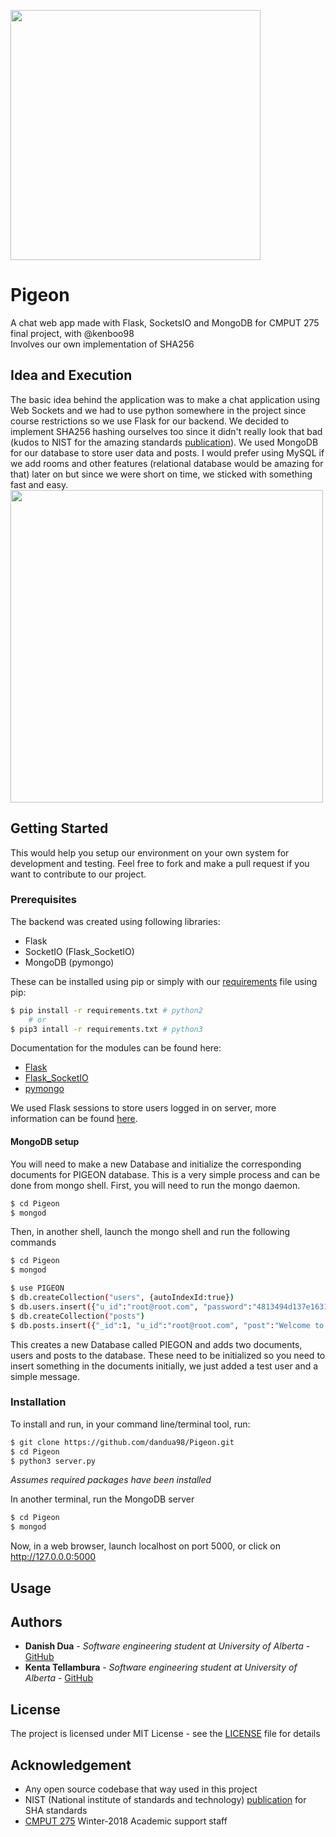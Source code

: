 <img src="https://github.com/dandua98/Pigeon/blob/master/common/images/logo.png" width="400" align="middle"></br>

# Pigeon
A chat web app made with Flask, SocketsIO and MongoDB for CMPUT 275 final project, with @kenboo98</br>
Involves our own implementation of SHA256

## Idea and Execution
The basic idea behind the application was to make a chat application using Web Sockets and we had to use python somewhere in the project since course restrictions so we use Flask for our backend. We decided to implement SHA256 hashing ourselves too since it didn't really look that bad (kudos to NIST for the amazing standards [publication](https://csrc.nist.gov/csrc/media/publications/fips/180/4/final/documents/fips180-4-draft-aug2014.pdf)). We used MongoDB for our database to store user data and posts. I would prefer using MySQL if we add rooms and other features (relational database would be amazing for that) later on but since we were short on time, we sticked with something fast and easy.</br>
<img src="https://github.com/dandua98/Pigeon/blob/master/common/images/chat.png" width="500" align="middle"></br>

## Getting Started
This would help you setup our environment on your own system for development and testing. Feel free to fork and make a pull request if you want to contribute to our project.

### Prerequisites
The backend was created using following libraries:
* Flask
* SocketIO (Flask_SocketIO)
* MongoDB (pymongo)

These can be installed using pip or simply with our [requirements](https://github.com/dandua98/Pigeon/blob/master/requirements.txt) file using pip:
```sh
$ pip install -r requirements.txt # python2
    # or
$ pip3 intall -r requirements.txt # python3  
```

Documentation for the modules can be found here:
* [Flask](http://flask.pocoo.org/docs/0.12/)
* [Flask_SocketIO](https://flask-socketio.readthedocs.io/en/latest/)
* [pymongo](https://api.mongodb.com/python/current/)

We used Flask sessions to store users logged in on server, more information can be found [here](https://pythonhosted.org/Flask-Session/).

#### MongoDB setup
You will need to make a new Database and initialize the corresponding documents for PIGEON database. This is a very simple process and can be done from mongo shell. First, you will need to run the mongo daemon.
```sh
$ cd Pigeon
$ mongod
```

Then, in another shell, launch the mongo shell and run the following commands
```sh
$ cd Pigeon
$ mongod

$ use PIGEON
$ db.createCollection("users", {autoIndexId:true})
$ db.users.insert({"u_id":"root@root.com", "password":"4813494d137e1631bba301d5acab6e7bb7aa74ce1185d456565ef51d737677b2"})
$ db.createCollection("posts")
$ db.posts.insert({"_id":1, "u_id":"root@root.com", "post":"Welcome to Pigeon Chat!", "timestamp":"18-04-07 15:11"})
```
This creates a new Database called PIEGON and adds two documents, users and posts to the database. These need to be initialized so you need to insert something in the documents initially, we just added a test user and a simple message.

### Installation
To install and run, in your command line/terminal tool, run:
```sh
$ git clone https://github.com/dandua98/Pigeon.git
$ cd Pigeon
$ python3 server.py
```

_Assumes required packages have been installed_

In another terminal, run the MongoDB server
```sh
$ cd Pigeon
$ mongod
```

Now, in a web browser, launch localhost on port 5000, or click on http://127.0.0.0:5000

## Usage

## Authors
* __Danish Dua__ - _Software engineering student at University of Alberta_ - [GitHub](https://github.com/dandua98)
* __Kenta Tellambura__ - _Software engineering student at University of Alberta_ - [GitHub](https://github.com/kenboo98)

## License
The project is licensed under MIT License - see the [LICENSE](https://github.com/dandua98/Pigeon/blob/master/LICENSE "LICENSE") file for details

## Acknowledgement
* Any open source codebase that way used in this project
* NIST (National institute of standards and technology) [publication](https://csrc.nist.gov/csrc/media/publications/fips/180/4/final/documents/fips180-4-draft-aug2014.pdf) for SHA standards
* [CMPUT 275](https://www.ualberta.ca/computing-science/undergraduate-studies/course-directory/courses/introduction-to-tangible-computing-ii) Winter-2018 Academic support staff
